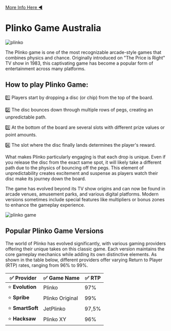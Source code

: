 [More Info Here ◀️](https://plinko-australia.com/)

# **Plinko Game Australia**

![plinko](https://github.com/user-attachments/assets/357b91e6-5f67-4367-8f82-2a12c6b865f2)

The Plinko game is one of the most recognizable arcade-style games that combines physics and chance. Originally introduced on "The Price is Right" TV show in 1983, this captivating game has become a popular form of entertainment across many platforms.

## **How to play Plinko Game:**

1️⃣ Players start by dropping a disc (or chip) from the top of the board.

2️⃣ The disc bounces down through multiple rows of pegs, creating an unpredictable path.

3️⃣ At the bottom of the board are several slots with different prize values or point amounts.

4️⃣ The slot where the disc finally lands determines the player's reward.

What makes Plinko particularly engaging is that each drop is unique. Even if you release the disc from the exact same spot, it will likely take a different path due to the physics of bouncing off the pegs. This element of unpredictability creates excitement and suspense as players watch their disc make its journey down the board.

The game has evolved beyond its TV show origins and can now be found in arcade venues, amusement parks, and various digital platforms. Modern versions sometimes include special features like multipliers or bonus zones to enhance the gameplay experience.

![plinko game](https://github.com/user-attachments/assets/c41332df-962f-4497-a791-ed479d80bc17)

## **Popular Plinko Game Versions**

The world of Plinko has evolved significantly, with various gaming providers offering their unique takes on this classic game. Each version maintains the core gameplay mechanics while adding its own distinctive elements. As shown in the table below, different providers offer varying Return to Player (RTP) rates, ranging from 96% to 99%. 

|     ✅ Provider              |✅ Game Name	                         |✅ RTP                         |
|-----------------------    |-------------------------------|-----------------------------|
|⭐️ **Evolution**              |Plinko	                        |97%                          |
|⭐️ **Spribe**                 |Plinko Original                 |99%                          | 
|⭐️ **SmartSoft**              |JetPlinko	                    |97,5%                        |
|⭐️ **Hacksaw**                |Plinko XY	                    |96%                          |
